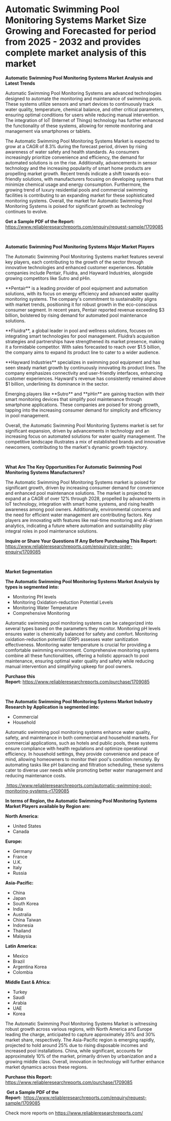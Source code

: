 <p><h1>Automatic Swimming Pool Monitoring Systems Market Size Growing and Forecasted for period from 2025 - 2032 and provides complete market analysis of this market</h1></p><p><strong>Automatic Swimming Pool Monitoring Systems Market Analysis and Latest Trends</strong></p>
<p><p>Automatic Swimming Pool Monitoring Systems are advanced technologies designed to automate the monitoring and maintenance of swimming pools. These systems utilize sensors and smart devices to continuously track water quality, temperature, chemical balance, and other critical parameters, ensuring optimal conditions for users while reducing manual intervention. The integration of IoT (Internet of Things) technology has further enhanced the functionality of these systems, allowing for remote monitoring and management via smartphones or tablets.</p><p>The Automatic Swimming Pool Monitoring Systems Market is expected to grow at a CAGR of 8.3% during the forecast period, driven by rising awareness of water safety and health standards. As consumers increasingly prioritize convenience and efficiency, the demand for automated solutions is on the rise. Additionally, advancements in sensor technology and the increasing popularity of smart home products are propelling market growth. Recent trends indicate a shift towards eco-friendly solutions, with manufacturers focusing on developing systems that minimize chemical usage and energy consumption. Furthermore, the growing trend of luxury residential pools and commercial swimming facilities is contributing to an expanding market for these sophisticated monitoring systems. Overall, the market for Automatic Swimming Pool Monitoring Systems is poised for significant growth as technology continues to evolve.</p></p>
<p><strong>Get a Sample PDF of the Report:&nbsp;</strong> <a href="https://www.reliableresearchreports.com/enquiry/request-sample/1709085?utm_campaign=2186&utm_medium=2&utm_source=Github&utm_content=ia&utm_term=10032025&utm_id=automatic-swimming-pool-monitoring-systems">https://www.reliableresearchreports.com/enquiry/request-sample/1709085</a></p>
<p>&nbsp;</p>
<p><strong>Automatic Swimming Pool Monitoring Systems Major Market Players</strong></p>
<p><p>The Automatic Swimming Pool Monitoring Systems market features several key players, each contributing to the growth of the sector through innovative technologies and enhanced customer experiences. Notable companies include Pentair, Fluidra, and Hayward Industries, alongside growing competitors like Sutro and pHin.</p><p>**Pentair** is a leading provider of pool equipment and automation solutions, with its focus on energy efficiency and advanced water quality monitoring systems. The company's commitment to sustainability aligns with market trends, positioning it for robust growth in the eco-conscious consumer segment. In recent years, Pentair reported revenue exceeding $3 billion, bolstered by rising demand for automated pool maintenance solutions.</p><p>**Fluidra**, a global leader in pool and wellness solutions, focuses on integrating smart technologies for pool management. Fluidra’s acquisition strategies and partnerships have strengthened its market presence, making it a formidable competitor. With sales forecasted to reach over $1.5 billion, the company aims to expand its product line to cater to a wider audience.</p><p>**Hayward Industries** specializes in swimming pool equipment and has seen steady market growth by continuously innovating its product lines. The company emphasizes connectivity and user-friendly interfaces, enhancing customer experiences. Hayward's revenue has consistently remained above $1 billion, underlining its dominance in the sector.</p><p>Emerging players like **Sutro** and **pHin** are gaining traction with their smart monitoring devices that simplify pool maintenance through smartphone applications. These companies are poised for strong growth, tapping into the increasing consumer demand for simplicity and efficiency in pool management.</p><p>Overall, the Automatic Swimming Pool Monitoring Systems market is set for significant expansion, driven by advancements in technology and an increasing focus on automated solutions for water quality management. The competitive landscape illustrates a mix of established brands and innovative newcomers, contributing to the market's dynamic growth trajectory.</p></p>
<p>&nbsp;</p>
<p><strong>What Are The Key Opportunities For Automatic Swimming Pool Monitoring Systems Manufacturers?</strong></p>
<p><p>The Automatic Swimming Pool Monitoring Systems market is poised for significant growth, driven by increasing consumer demand for convenience and enhanced pool maintenance solutions. The market is projected to expand at a CAGR of over 12% through 2028, propelled by advancements in IoT technology, integration with smart home systems, and rising health awareness among pool owners. Additionally, environmental concerns and the need for efficient water management are contributing factors. Key players are innovating with features like real-time monitoring and AI-driven analytics, indicating a future where automation and sustainability play integral roles in pool maintenance solutions.</p></p>
<p><strong>Inquire or Share Your Questions If Any Before Purchasing This Report:</strong> <a href="https://www.reliableresearchreports.com/enquiry/pre-order-enquiry/1709085?utm_campaign=2186&utm_medium=2&utm_source=Github&utm_content=ia&utm_term=10032025&utm_id=automatic-swimming-pool-monitoring-systems">https://www.reliableresearchreports.com/enquiry/pre-order-enquiry/1709085</a></p>
<p>&nbsp;</p>
<p><strong>Market Segmentation</strong></p>
<p><strong>The Automatic Swimming Pool Monitoring Systems Market Analysis by types is segmented into:</strong></p>
<p><ul><li>Monitoring PH levels</li><li>Monitoring Oxidation-reduction Potential Levels</li><li>Monitoring Water Temperature</li><li>Comprehensive Monitoring</li></ul></p>
<p><p>Automatic swimming pool monitoring systems can be categorized into several types based on the parameters they monitor. Monitoring pH levels ensures water is chemically balanced for safety and comfort. Monitoring oxidation-reduction potential (ORP) assesses water sanitization effectiveness. Monitoring water temperature is crucial for providing a comfortable swimming environment. Comprehensive monitoring systems combine all these functionalities, offering a holistic approach to pool maintenance, ensuring optimal water quality and safety while reducing manual intervention and simplifying upkeep for pool owners.</p></p>
<p><strong>Purchase this Report:&nbsp;</strong><a href="https://www.reliableresearchreports.com/purchase/1709085?utm_campaign=2186&utm_medium=2&utm_source=Github&utm_content=ia&utm_term=10032025&utm_id=automatic-swimming-pool-monitoring-systems">https://www.reliableresearchreports.com/purchase/1709085</a></p>
<p>&nbsp;</p>
<p><strong>The Automatic Swimming Pool Monitoring Systems Market Industry Research by Application is segmented into:</strong></p>
<p><ul><li>Commercial</li><li>Household</li></ul></p>
<p><p>Automatic swimming pool monitoring systems enhance water quality, safety, and maintenance in both commercial and household markets. For commercial applications, such as hotels and public pools, these systems ensure compliance with health regulations and optimize operational efficiency. In household settings, they provide convenience and peace of mind, allowing homeowners to monitor their pool's condition remotely. By automating tasks like pH balancing and filtration scheduling, these systems cater to diverse user needs while promoting better water management and reducing maintenance costs.</p></p>
<p><a href="https://www.reliableresearchreports.com/automatic-swimming-pool-monitoring-systems-r1709085?utm_campaign=2186&utm_medium=2&utm_source=Github&utm_content=ia&utm_term=10032025&utm_id=automatic-swimming-pool-monitoring-systems">&nbsp;https://www.reliableresearchreports.com/automatic-swimming-pool-monitoring-systems-r1709085</a></p>
<p><strong>In terms of Region, the Automatic Swimming Pool Monitoring Systems Market Players available by Region are:</strong></p>
<p>
    <p> <strong> North America: </strong>
        <ul>
            <li>United States</li>
            <li>Canada</li>
        </ul>
        </p> 
    <p> <strong> Europe: </strong>
        <ul>
            <li>Germany</li>
            <li>France</li>
            <li>U.K.</li>
            <li>Italy</li>
            <li>Russia</li>
        </ul>
        </p> 
    <p> <strong> Asia-Pacific: </strong>
        <ul>
            <li>China</li>
            <li>Japan</li>
            <li>South Korea</li>
            <li>India</li>
            <li>Australia</li>
            <li>China Taiwan</li>
            <li>Indonesia</li>
            <li>Thailand</li>
            <li>Malaysia</li>
        </ul>
        </p> 
    <p> <strong> Latin America: </strong>
        <ul>
            <li>Mexico</li>
            <li>Brazil</li>
            <li>Argentina Korea</li>
            <li>Colombia</li>
        </ul>
        </p> 
    <p> <strong> Middle East & Africa: </strong>
        <ul>
            <li>Turkey</li>
            <li>Saudi</li>
            <li>Arabia</li>
            <li>UAE</li>
            <li>Korea</li>
        </ul>
    </p>
    </p>
<p><p>The Automatic Swimming Pool Monitoring Systems Market is witnessing robust growth across various regions, with North America and Europe leading the charge, anticipated to capture approximately 35% and 30% market share, respectively. The Asia-Pacific region is emerging rapidly, projected to hold around 25% due to rising disposable incomes and increased pool installations. China, while significant, accounts for approximately 10% of the market, primarily driven by urbanization and a growing middle class. Overall, innovation in technology will further enhance market dynamics across these regions.</p></p>
<p><strong>Purchase this Report: </strong><a href="https://www.reliableresearchreports.com/purchase/1709085?utm_campaign=2186&utm_medium=2&utm_source=Github&utm_content=ia&utm_term=10032025&utm_id=automatic-swimming-pool-monitoring-systems">https://www.reliableresearchreports.com/purchase/1709085</a></p>
<p>&nbsp;<strong>Get a Sample PDF of the Report:&nbsp;&nbsp;</strong><a href="https://www.reliableresearchreports.com/enquiry/request-sample/1709085?utm_campaign=2186&utm_medium=2&utm_source=Github&utm_content=ia&utm_term=10032025&utm_id=automatic-swimming-pool-monitoring-systems">https://www.reliableresearchreports.com/enquiry/request-sample/1709085</a></p>
<p><strong></strong></p>
<p>Check more reports on <a href="https://www.reliableresearchreports.com/?utm_campaign=2186&utm_medium=2&utm_source=Github&utm_content=ia&utm_term=10032025&utm_id=automatic-swimming-pool-monitoring-systems">https://www.reliableresearchreports.com/</a></p>
